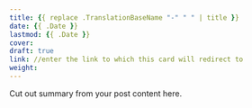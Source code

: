 ```yaml
---
title: {{ replace .TranslationBaseName "-" " " | title }}
date: {{ .Date }}
lastmod: {{ .Date }}
cover: 
draft: true
link: //enter the link to which this card will redirect to
weight:
---
```


Cut out summary from your post content here.

<!--more-->
